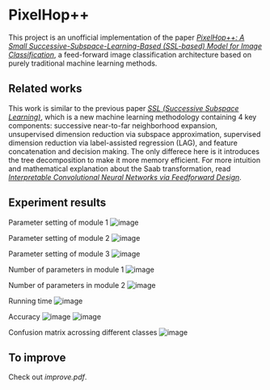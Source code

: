 # PixelHop++

This project is an unofficial implementation of the paper [*PixelHop++: A Small Successive-Subspace-Learning-Based (SSL-based) Model for Image Classification*](https://arxiv.org/abs/2002.03141), a feed-forward image classification architecture based on purely traditional machine learning methods.

## Related works
This work is similar to the previous paper [*SSL (Successive Subspace Learning)*](https://arxiv.org/abs/1909.08190), which is a new machine learning methodology containing 4 key components: successive near-to-far neighborhood expansion, unsupervised dimension reduction via subspace approximation, supervised dimension reduction via label-assisted regression (LAG), and feature concatenation and decision making. The only differece here is it introduces the tree decomposition to make it more memory efficient.
For more intuition and mathematical explanation about the Saab transformation, read [*Interpretable Convolutional Neural Networks via Feedforward Design*](https://arxiv.org/abs/1810.02786).

 
## Experiment results
Parameter setting of module 1
![image](https://raw.githubusercontent.com/xshuai1996/PixelHopPlusPlus/master/results/params1.png)

Parameter setting of module 2
![image](https://raw.githubusercontent.com/xshuai1996/PixelHopPlusPlus/master/results/params2.png)

Parameter setting of module 3
![image](https://raw.githubusercontent.com/xshuai1996/PixelHopPlusPlus/master/results/params3.png)

Number of parameters in module 1
![image](https://raw.githubusercontent.com/xshuai1996/PixelHopPlusPlus/master/results/num_params1.png)

Number of parameters in module 2
![image](https://raw.githubusercontent.com/xshuai1996/PixelHopPlusPlus/master/results/num_params2.png)

Running time
![image](https://raw.githubusercontent.com/xshuai1996/PixelHopPlusPlus/master/results/time.png)

Accuracy
![image](https://raw.githubusercontent.com/xshuai1996/PixelHopPlusPlus/master/results/acc1.png)
![image](https://raw.githubusercontent.com/xshuai1996/PixelHopPlusPlus/master/results/acc2.png)

Confusion matrix acrossing different classes
![image](https://raw.githubusercontent.com/xshuai1996/PixelHopPlusPlus/master/results/acc3.png)

## To improve
Check out *improve.pdf*.